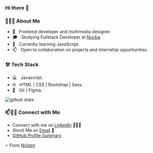 ### Hi there 👋

<!--
**nylzen/nylzen** is a ✨ _special_ ✨ repository because its `README.md` (this file) appears on your GitHub profile.

Here are some ideas to get you started:

- 🔭 I’m currently working on ...
- 🌱 I’m currently learning ...
- 👯 I’m looking to collaborate on ...
- 🤔 I’m looking for help with ...
- 💬 Ask me about ...
- 📫 How to reach me: ...
- 😄 Pronouns: ...
- ⚡ Fun fact: ...
-->

<h3> 👨🏻‍💻 About Me </h3>

- 🤔 &nbsp; Frontend developer and multimedia designer.
- 🎓 &nbsp; Studying Fullstack Developer at [Nucba](https://nucba.com.ar/).
- 🌱 &nbsp; Currently learning JavaScript.
- 📫 &nbsp; Open to collaboration on projects and internship opportunities.

<h3>🛠 Tech Stack</h3>

- 💻 &nbsp; Javascript.
- 🌐 &nbsp; HTML | CSS | Bootstrap | Sass.
- 🔧 &nbsp; Git | Figma.


![github stats](https://github-readme-stats.vercel.app/api?username=nylzen&show_icons=true)

### 📫🤝🏻 Connect with Me

 - Connect with me on [LinkedIn](https://www.linkedin.com/in/nelsontugores/) 👨🏻‍💻
 - Shoot Me an [Email](mailto:tugoresn@gmail.com) 💌
 - [GitHub Profile Summary](https://profile-summary-for-github.com/user/nylzen)




 ⭐️ From [Nylzen](https://github.com/[nylzen])
